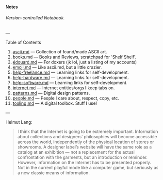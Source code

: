 #### Notes
###### Version-controlled Notebook.

—

Table of Contents

1. [ascii.md](https://github.com/edouerd/notes/blob/master/ascii.md) — Collection of found/made ASCII art.
2. [books.md](https://github.com/edouerd/notes/blob/master/books.md) — Books and Reviews, scratchpad for 'Shelf Shelf'.
3. [édouard.md](https://github.com/edouerd/notes/blob/master/edouard.md) — For doxers (jk lol, just a listing of my accounts)
4. [emoji.md](https://github.com/edouerd/notes/blob/master/emoji.md) — Like ascii.md, but a little crazier.
5. [help-freelance.md](https://github.com/edouerd/notes/blob/master/help-freelance.md) — Learning links for self-development.
5. [help-hardware.md](https://github.com/edouerd/notes/blob/master/help-hardware.md) — Learning links for self-development.
6. [help-software.md](https://github.com/edouerd/notes/blob/master/help-software.md) — Learning links for self-development.
6. [internet.md](https://github.com/edouerd/notes/blob/master/internet.md) — Internet entities/orgs I keep tabs on.
7. [patterns.md](https://github.com/edouerd/notes/blob/master/patterns.md) — Digital design patterns.
8. [people.md](https://github.com/edouerd/notes/blob/master/people.md) — People I care about, respect, copy, etc.
9. [tooling.md](https://github.com/edouerd/notes/blob/master/tooling.md) — A digital toolbox. Stuff I use!

—

Helmut Lang:

> I think that the Internet is going to be extremely important. Information about collections and designers’ philosophies will become accessible across the world, independently of the physical location of stores or showrooms. A designer label’s website will have the same role as a catalog at an exhibition — not a replacement for the actual confrontation with the garments, but an introduction or reminder. However, information on the Internet has to be presented properly. Not in the current playful mode like a computer game, but seriously as a new classic means of information.
